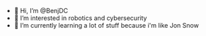 - 👋 Hi, I’m @BenjDC
- 👀 I’m interested in robotics and cybersecurity
- 🌱 I’m currently learning a lot of stuff because i'm like Jon Snow

<!---
BenjDC/BenjDC is a ✨ special ✨ repository because its `README.md` (this file) appears on your GitHub profile.
You can click the Preview link to take a look at your changes.
--->
